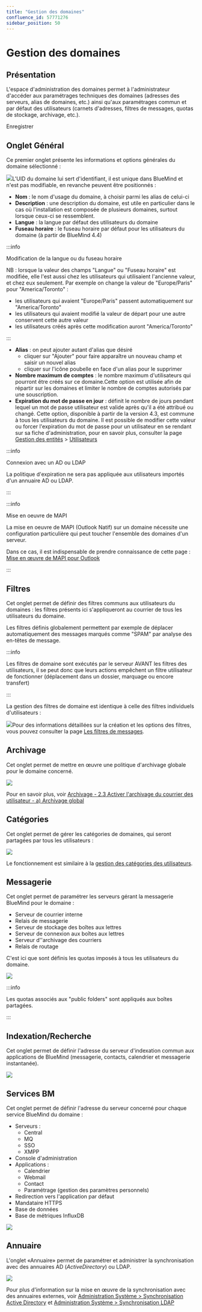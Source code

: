 ```yaml
---
title: "Gestion des domaines"
confluence_id: 57771276
sidebar_position: 50
---
```

# Gestion des domaines


## Présentation

L'espace d'administration des domaines permet à l'administrateur d'accéder aux paramétrages techniques des domaines (adresses des serveurs, alias de domaines, etc.) ainsi qu'aux paramétrages commun et par défaut des utilisateurs (carnets d'adresses, filtres de messages, quotas de stockage, archivage, etc.).


Enregistrer


## Onglet Général

Ce premier onglet présente les informations et options générales du domaine sélectionné :

![](../../../attachments/57771276/66096447.png)L'UID du domaine lui sert d'identifiant, il est unique dans BlueMind et n'est pas modifiable, en revanche peuvent être positionnés :

- **Nom** : le nom d'usage du domaine, à choisir parmi les alias de celui-ci
- **Description** : une description du domaine, est utile en particulier dans le cas où l'installation est composée de plusieurs domaines, surtout lorsque ceux-ci se ressemblent.
- **Langue** : la langue par défaut des utilisateurs du domaine
- **Fuseau horaire** : le fuseau horaire par défaut pour les utilisateurs du domaine (à partir de BlueMind 4.4)


:::info

Modification de la langue ou du fuseau horaire

NB : lorsque la valeur des champs "Langue" ou "Fuseau horaire" est modifiée, elle l'est aussi chez les utilisateurs qui utilisaient l'ancienne valeur, et chez eux seulement.
Par exemple on change la valeur de "Europe/Paris" pour "America/Toronto" :

- les utilisateurs qui avaient "Europe/Paris" passent automatiquement sur "America/Toronto"
- les utilisateurs qui avaient modifié la valeur de départ pour une autre conservent cette autre valeur
- les utilisateurs créés après cette modification auront "America/Toronto"


:::

- **Alias** : on peut ajouter autant d'alias que désiré
    - cliquer sur "Ajouter" pour faire apparaître un nouveau champ et saisir un nouvel alias
    - cliquer sur l'icône poubelle en face d'un alias pour le supprimer
- **Nombre maximum de comptes** : le nombre maximum d'utilisateurs qui pourront être créés sur ce domaine.Cette option est utilisée afin de répartir sur les domaines et limiter le nombre de comptes autorisés par une souscription.
- **Expiration du mot de passe en jour** : définit le nombre de jours pendant lequel un mot de passe utilisateur est valide après qu'il a été attribué ou changé.
Cette option, disponible à partir de la version 4.3, est commune à tous les utilisateurs du domaine. Il est possible de modifier cette valeur ou forcer l'expiration du mot de passe pour un utilisateur en se rendant sur sa fiche d'administration, pour en savoir plus, consulter la page [Gestion des entités](/Guide_de_l_administrateur/Gestion_des_entites/) > [Utilisateurs](/Guide_de_l_administrateur/Gestion_des_entites/Utilisateurs/)


:::info

Connexion avec un AD ou LDAP

La politique d'expiration ne sera pas appliquée aux utilisateurs importés d'un annuaire AD ou LDAP.

:::


:::info

Mise en oeuvre de MAPI

La mise en oeuvre de MAPI (Outlook Natif) sur un domaine nécessite une configuration particulière qui peut toucher l'ensemble des domaines d'un serveur.

Dans ce cas, il est indispensable de prendre connaissance de cette page : [Mise en œuvre de MAPI pour Outlook](/Guide_de_l_administrateur/La_souscription_BlueMind/Mise_en_œuvre_de_MAPI_pour_Outlook/)

:::

## Filtres

Cet onglet permet de définir des filtres communs aux utilisateurs du domaines : les filtres présents ici s'appliqueront au courrier de tous les utilisateurs du domaine.

Les filtres définis globalement permettent par exemple de déplacer automatiquement des messages marqués comme "SPAM" par analyse des en-têtes de message.


:::info

Les filtres de domaine sont exécutés par le serveur AVANT les filtres des utilisateurs, il se peut donc que leurs actions empêchent un filtre utilisateur de fonctionner (déplacement dans un dossier, marquage ou encore transfert)

:::

La gestion des filtres de domaine est identique à celle des filtres individuels d'utilisateurs :

![](../../../attachments/57771276/66096450.png)Pour des informations détaillées sur la création et les options des filtres, vous pouvez consulter la page [Les filtres de messages](/Guide_de_l_utilisateur/La_messagerie/Les_filtres_de_messages/).

## Archivage

Cet onglet permet de mettre en œuvre une politique d'archivage globale pour le domaine concerné.

![](../../../attachments/57771276/66096453.png)

Pour en savoir plus, voir [Archivage - 2.3 Activer l'archivage du courrier des utilisateur - a) Archivage global](/Guide_de_l_administrateur/Configuration/Archivage/)

## Catégories

Cet onglet permet de gérer les catégories de domaines, qui seront partagées par tous les utilisateurs :

![](../../../attachments/57771276/66096448.png)

Le fonctionnement est similaire à la [gestion des catégories des utilisateurs](/Guide_de_l_utilisateur/Les_catégories_tags_/).

## Messagerie

Cet onglet permet de paramétrer les serveurs gérant la messagerie BlueMind pour le domaine :

- Serveur de courrier interne
- Relais de messagerie
- Serveur de stockage des boîtes aux lettres
- Serveur de connexion aux boîtes aux lettres
- Serveur d''archivage des courriers
- Relais de routage


C'est ici que sont définis les quotas imposés à tous les utilisateurs du domaine.

![](../../../attachments/57771276/66096458.png)


:::info

Les quotas associés aux "public folders" sont appliqués aux boîtes partagées.

:::


## Indexation/Recherche

Cet onglet permet de définir l'adresse du serveur d'indexation commun aux applications de BlueMind (messagerie, contacts, calendrier et messagerie instantanée).

![](../../../attachments/57771276/66096456.png)

## Services BM

Cet onglet permet de définir l'adresse du serveur concerné pour chaque service BlueMind du domaine :

- Serveurs :
    - Central
    - MQ
    - SSO
    - XMPP
- Console d'administration
- Applications :
    - Calendrier
    - Webmail
    - Contact
    - Paramétrage (gestion des paramètres personnels)
- Redirection vers l'application par défaut
- Mandataire HTTPS
- Base de données
- Base de métriques InfluxDB


![](../../../attachments/57771276/66096455.png)

## Annuaire

L'onglet «Annuaire» permet de paramétrer et administrer la synchronisation avec des annuaires AD (*ActiveDirectory*) ou LDAP.

![](../../../attachments/57771276/66096461.png)

Pour plus d'information sur la mise en œuvre de la synchronisation avec des annuaires externes, voir [Administration Système > Synchronisation Active Directory](/Guide_de_l_administrateur/Gestion_des_entites/Synchronisation_Active_Directory/) et [Administration Système > Synchronisation LDAP](/Guide_de_l_administrateur/Gestion_des_entites/Synchronisation_LDAP/)


